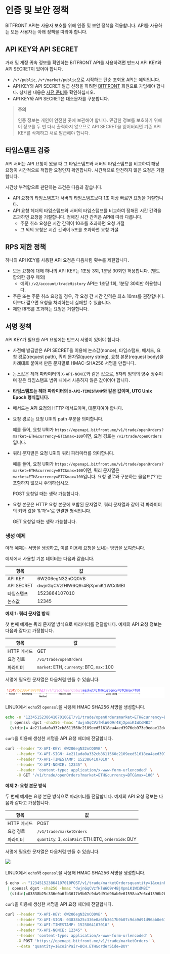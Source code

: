 # 인증 및 보안 정책

BITFRONT API는 사용자 보호를 위해 인증 및 보안 정책을 적용합니다. API를 사용하는 모든 사용자는 아래 정책을 따라야 합니다.

## API KEY와 API SECRET

거래 및 계정 귀속 정보를 확인하는 BITFRONT API를 사용하려면 반드시 API KEY와 API SECRET이 있어야 합니다.

  - `/v*/public`, `/v*/market/public`으로 시작하는 단순 조회용 API는 예외입니다.
  - API KEY와 API SECRET 발급 신청을 하려면 [BITFRONT](http://bitfront.me) 회원으로 가입해야 합니다. 상세한 내용은 [사전 준비](/ko/1_Overview.md#사전-준비)를 확인하십시오.
  - API KEY와 API SECRET은 대소문자를 구분합니다.

> **주의**
> 
> 인증 정보는 개인이 안전한 곳에 보관해야 합니다. 민감한 정보를 보호하기 위해 이 정보를 두 번 다시 출력하지 않으므로 API SECRET을 잃어버리면 기존 API KEY를 삭제하고 새로 발급해야 합니다.

## 타임스탬프 검증

API 서버는 API 요청이 왔을 때 그 타임스탬프와 서버의 타임스탬프를 비교하여 해당 요청이 시간적으로 적합한 요청인지 확인합니다. 시간적으로 안전하지 않은 요청은 거절합니다.

시간상 부적합으로 판단하는 조건은 다음과 같습니다.

  - API 요청의 타임스탬프가 서버의 타임스탬프보다 1초 이상 빠르면 요청을 거절합니다.
  - API 요청 헤더의 타임스탬프와 서버의 타임스탬프를 비교하여 정해진 시간 간격을 초과하면 요청을 거절합니다. 정해진 시간 간격은 API에 따라 다릅니다.
      - 주문 취소 요청은 시간 간격이 10초를 초과하면 요청 거절
      - 그 외의 요청은 시간 간격이 5초를 초과하면 요청 거절

## RPS 제한 정책

하나의 API KEY를 사용한 API 요청은 다음처럼 횟수를 제한합니다.

  - 모든 요청에 대해 하나의 API KEY는 1초당 3회, 1분당 30회만 허용합니다. (별도 합의한 경우 제외)
      - 예외) `/v2/account/tradeHistory` API는 1초당 1회, 1분당 30회만 허용합니다.
  - 주문 또는 주문 취소 요청일 경우, 각 요청 간 시간 간격은 최소 10ms를 권장합니다. 이보다 짧으면 요청을 처리하는데 실패할 수 있습니다.
  - 제한 RPS를 초과하는 요청은 거절합니다.

## 서명 정책

API KEY가 필요한 API 요청에는 반드시 서명이 있어야 합니다.

  - 사전에 발급받은 API SECRET을 이용해 논스값(nonce), 타임스탬프, 메서드, 요청 경로(request path), 쿼리 문자열(query string), 요청 본문(request body)을 차례대로 붙여서 만든 문자열로 HMAC-SHA256 서명을 만듭니다.

  - 논스값은 헤더 파라미터의 `X-API-NONCE`와 같은 값으로, 5자리 임의의 양수 정수이며 같은 타임스탬프 범위 내에서 사용하지 않은 값이어야 합니다.

  - **타임스탬프는 헤더 파라미터의 `X-API-TIMESTAMP`와 같은 값이며, UTC Unix Epoch 형식입니다.**

  - 메서드는 API 요청의 HTTP 메서드이며, 대문자여야 합니다.

  - 요청 경로는 요청 URI의 path 부분을 의미합니다.
    
    예를 들어, 요청 URI가 `https://openapi.bitfront.me/v1/trade/openOrders?market=ETH&currency=BTC&max=100`이면, 요청 경로는 `/v1/trade/openOrders`입니다.

  - 쿼리 문자열은 요청 URI의 쿼리 파라미터를 의미합니다.
    
    예를 들어, 요청 URI가 `https://openapi.bitfront.me/v1/trade/openOrders?market=ETH&currency=BTC&max=100`이면, 쿼리 문자열은 `market=ETH&currency=BTC&max=100`입니다.
    요청 경로와 구분하는 물음표(‘?’)는 포함하지 않으니 주의하십시오.
    
    POST 요청일 때는 생략 가능합니다.

  - 요청 본문은 HTTP 요청 본문에 포함된 문자열로, 쿼리 문자열과 같이 각 파라미터의 키와 값을 ‘&’과’=’로 연결한 형식입니다.
    
    GET 요청일 때는 생략 가능합니다.

### 생성 예제

아래 예제는 서명을 생성하고, 이를 이용해 요청을 보내는 방법을 보여줍니다.

예제에서 사용할 기본 데이터는 다음과 같습니다.

| 항목         | 값                                |
| ---------- | -------------------------------- |
| API KEY    | 6W206egN32nCQ0VB                 |
| API SECRET | dwjnGqCVzfHlW6Q9r4BjXpmiK1WCdMBI |
| 타임스탬프      | 1523864107010                    |
| 논스값        | 12345                            |

**예제 1: 쿼리 문자열 방식**

첫 번째 예제는 쿼리 문자열 방식으로 파라미터를 전달합니다.
예제의 API 요청 정보는 다음과 같다고 가정합니다.

| 항목       | 값                                          |
| -------- | ------------------------------------------ |
| HTTP 메서드 | GET                                        |
| 요청 경로    | `/v1/trade/openOrders`                     |
| 파라미터     | `market`: ETH, `currenty`: BTC, `max`: 100 |

서명에 필요한 문자열은 다음처럼 만들 수 있습니다.

![](images/signature_ex1.png)

LINUX에서 `echo`와 `openssl`을 사용해 HMAC SHA256 서명을 생성합니다.

``` bash
echo -n "123451523864107010GET/v1/trade/openOrdersmarket=ETH&currency=BTC&max=100" \
  | openssl dgst -sha256 -hmac "dwjnGqCVzfHlW6Q9r4BjXpmiK1WCdMBI"
  (stdin)= 4e211ada0a332cb8611560c2109eed51618ea4aed3976eb973e9edae12d433e4
```

`curl`을 이용해 생성한 서명을 API 요청 헤더에 전달합니다.

``` bash
curl --header "X-API-KEY: 6W206egN32nCQ0VB" \
     --header "X-API-SIGN: 4e211ada0a332cb8611560c2109eed51618ea4aed3976eb973e9edae12d433e4" \
     --header "X-API-TIMESTAMP: 1523864107010" \
     --header "X-API-NONCE: 12345" \
     --header 'content-type: application/x-www-form-urlencoded' \
     -X GET '/v1/trade/openOrders?market=ETH&currency=BTC&max=100' \
```

**예제 2: 요청 본문 방식**

두 번째 예제는 요청 본문 방식으로 파라미터를 전달합니다.
예제의 API 요청 정보는 다음과 같다고 가정합니다.

| 항목       | 값                                                    |
| -------- | ---------------------------------------------------- |
| HTTP 메서드 | POST                                                 |
| 요청 경로    | `/v1/trade/marketOrders`                             |
| 파라미터     | `quantity`: 1, `coinPair`: ETH.BTC, `orderSide`: BUY |

서명에 필요한 문자열은 다음처럼 만들 수 있습니다.

![](images/signature_ex2.png)

LINUX에서 `echo`와 `openssl`을 사용해 HMAC SHA256 서명을 생성합니다.

``` bash
$ echo -n "123451523864107010POST/v1/trade/marketOrdersquantity=1&coinPair=BCH.ETH&orderSide=BUY" \
 | openssl dgst -sha256 -hmac "dwjnGqCVzfHlW6Q9r4BjXpmiK1WCdMBI"
  (stdin)=03838b25c336e0a6fb3617b9b07c9da9d91d96ab0e61598aa7e6cd1396b2b3ef
```

`curl`을 이용해 생성한 서명을 API 요청 헤더에 전달합니다.

``` bash
curl --header "X-API-KEY: 6W206egN32nCQ0VB" \
     --header "X-API-SIGN: 03838b25c336e0a6fb3617b9b07c9da9d91d96ab0e61598aa7e6cd1396b2b3ef" \
     --header "X-API-TIMESTAMP: 1523864107010" \
     --header "X-API-NONCE: 12345" \
     --header 'content-type: application/x-www-form-urlencoded' \
     -X POST 'https://openapi.bitfront.me/v1/trade/marketOrders' \
     --data 'quantity=1&coinPair=BCH.ETH&orderSide=BUY'
```
